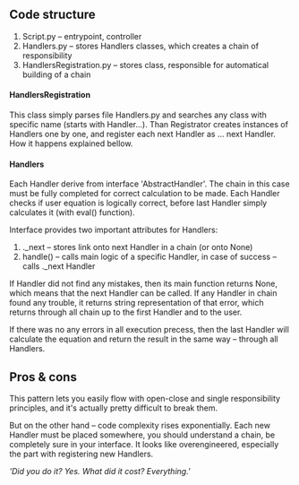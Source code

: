 ## Code structure

1. Script.py – entrypoint, controller
2. Handlers.py – stores Handlers classes, which creates a chain of responsibility
3. HandlersRegistration.py – stores class, responsible for automatical building of a chain

#### HandlersRegistration

This class simply parses file Handlers.py and searches any class with specific name (starts with Handler...).
Than Registrator creates instances of Handlers one by one, and register each next Handler as ... next Handler.
How it happens explained bellow.

#### Handlers

Each Handler derive from interface 'AbstractHandler'. The chain in this case must be fully completed for
correct calculation to be made. Each Handler checks if user equation is logically correct, before last
Handler simply calculates it (with eval() function).

Interface provides two important attributes for Handlers:

1. ._next – stores link onto next Handler in a chain (or onto None)
2. handle() – calls main logic of a specific Handler, in case of success – calls ._next Handler

If Handler did not find any mistakes, then its main function returns None, which means that the next Handler
can be called. If any Handler in chain found any trouble, it returns string representation of that error,
which returns through all chain up to the first Handler and to the user.

If there was no any errors in all execution precess, then the last Handler will calculate the equation and
return the result in the same way – through all Handlers.

## Pros & cons

This pattern lets you easily flow with open-close and single responsibility principles, and it's actually
pretty difficult to break them.

But on the other hand – code complexity rises exponentially. Each new Handler must be placed somewhere,
you should understand a chain, be completely sure in your interface. It looks like overengineered, especially
the part with registering new Handlers.

*'Did you do it? Yes. What did it cost? Everything.'*